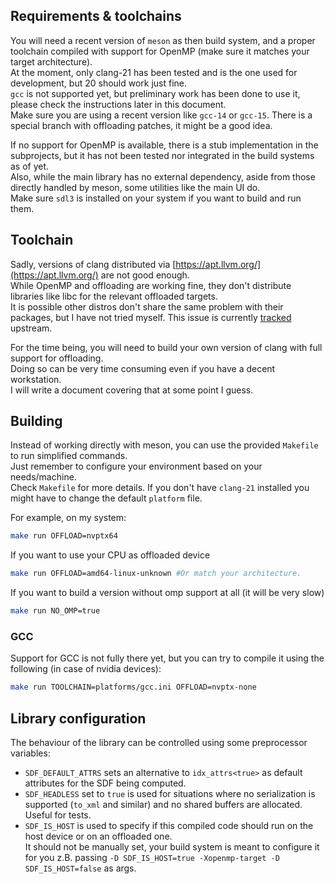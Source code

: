 ## Requirements & toolchains

You will need a recent version of `meson` as then build system, and a proper toolchain compiled with support for OpenMP (make sure it matches your target architecture).  
At the moment, only clang-21 has been tested and is the one used for development, but 20 should work just fine.  
`gcc` is not supported yet, but preliminary work has been done to use it, please check the instructions later in this document.  
Make sure you are using a recent version like `gcc-14` or `gcc-15`. There is a special branch with offloading patches, it might be a good idea.  

If no support for OpenMP is available, there is a stub implementation in the subprojects, but it has not been tested nor integrated in the build systems as of yet.  
Also, while the main library has no external dependency, aside from those directly handled by meson, some utilities like the main UI do.  
Make sure `sdl3` is installed on your system if you want to build and run them.

## Toolchain

Sadly, versions of clang distributed via [https://apt.llvm.org/](https://apt.llvm.org/) are not good enough.  
While OpenMP and offloading are working fine, they don't distribute libraries like libc for the relevant offloaded targets.  
It is possible other distros don't share the same problem with their packages, but I have not tried myself.
This issue is currently [tracked](https://github.com/KaruroChori/enance-amamento/issues/9) upstream.  

For the time being, you will need to build your own version of clang with full support for offloading.  
Doing so can be very time consuming even if you have a decent workstation.  
I will write a document covering that at some point I guess.

## Building

Instead of working directly with meson, you can use the provided `Makefile` to run simplified commands.  
Just remember to configure your environment based on your needs/machine.  
Check `Makefile` for more details.
If you don't have `clang-21` installed you might have to change the default `platform` file.

For example, on my system:

```bash
make run OFFLOAD=nvptx64
```

If you want to use your CPU as offloaded device

```bash
make run OFFLOAD=amd64-linux-unknown #Or match your architecture.
```

If you want to build a version without omp support at all (it will be very slow)

```bash
make run NO_OMP=true
```

### GCC

Support for GCC is not fully there yet, but you can try to compile it using the following (in case of nvidia devices):

```bash
make run TOOLCHAIN=platforms/gcc.ini OFFLOAD=nvptx-none
```

## Library configuration

The behaviour of the library can be controlled using some preprocessor variables:
- `SDF_DEFAULT_ATTRS` sets an alternative to `idx_attrs<true>` as default attributes for the SDF being computed.
- `SDF_HEADLESS` set to `true` is used for situations where no serialization is supported (`to_xml` and similar) and no shared buffers are allocated. Useful for tests.
- `SDF_IS_HOST` is used to specify if this compiled code should run on the host device or on an offloaded one.  
  It should not be manually set, your build system is meant to configure it for you z.B. passing `-D SDF_IS_HOST=true -Xopenmp-target -D SDF_IS_HOST=false` as args.